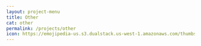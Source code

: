 ```yaml
---
layout: project-menu
title: Other
cat: other
permalink: /projects/other
icon: https://emojipedia-us.s3.dualstack.us-west-1.amazonaws.com/thumbs/240/facebook/230/petri-dish_1f9eb.png
---
```

